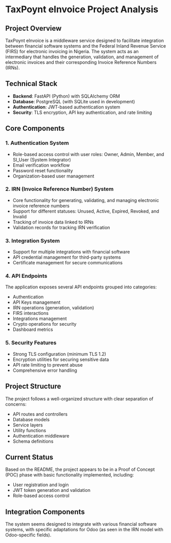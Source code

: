# TaxPoynt eInvoice Project Analysis

## Project Overview
TaxPoynt eInvoice is a middleware service designed to facilitate integration between financial software systems and the Federal Inland Revenue Service (FIRS) for electronic invoicing in Nigeria. The system acts as an intermediary that handles the generation, validation, and management of electronic invoices and their corresponding Invoice Reference Numbers (IRNs).

## Technical Stack
- **Backend**: FastAPI (Python) with SQLAlchemy ORM
- **Database**: PostgreSQL (with SQLite used in development)
- **Authentication**: JWT-based authentication system
- **Security**: TLS encryption, API key authentication, and rate limiting

## Core Components

### 1. Authentication System
- Role-based access control with user roles: Owner, Admin, Member, and SI_User (System Integrator)
- Email verification workflow
- Password reset functionality
- Organization-based user management

### 2. IRN (Invoice Reference Number) System
- Core functionality for generating, validating, and managing electronic invoice reference numbers
- Support for different statuses: Unused, Active, Expired, Revoked, and Invalid
- Tracking of invoice data linked to IRNs
- Validation records for tracking IRN verification

### 3. Integration System
- Support for multiple integrations with financial software
- API credential management for third-party systems
- Certificate management for secure communications

### 4. API Endpoints
The application exposes several API endpoints grouped into categories:
- Authentication
- API Keys management
- IRN operations (generation, validation)
- FIRS interactions
- Integrations management
- Crypto operations for security
- Dashboard metrics

### 5. Security Features
- Strong TLS configuration (minimum TLS 1.2)
- Encryption utilities for securing sensitive data
- API rate limiting to prevent abuse
- Comprehensive error handling

## Project Structure
The project follows a well-organized structure with clear separation of concerns:
- API routes and controllers
- Database models
- Service layers
- Utility functions
- Authentication middleware
- Schema definitions

## Current Status
Based on the README, the project appears to be in a Proof of Concept (POC) phase with basic functionality implemented, including:
- User registration and login
- JWT token generation and validation
- Role-based access control

## Integration Components
The system seems designed to integrate with various financial software systems, with specific adaptations for Odoo (as seen in the IRN model with Odoo-specific fields).
